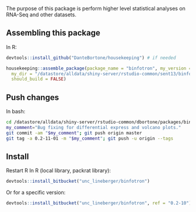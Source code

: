 The purpose of this package is perform higher level statistical analyses on RNA-Seq and other datasets.


## Assembling this package
In R:
``` r
devtools::install_github("DanteBortone/housekeeping") # if needed

housekeeping::assemble_package(package_name = "binfotron", my_version = "0.2-11-01", 
  my_dir = "/datastore/alldata/shiny-server/rstudio-common/sent13/binfotron/add_IMPRES_calc_function/binfotron_dev_sae", 
  should_build = FALSE)
```

## Push changes
In bash:
``` bash
cd /datastore/alldata/shiny-server/rstudio-common/dbortone/packages/binfotron
my_comment="Bug fixing for differential express and volcano plots."
git commit -am "$my_comment"; git push origin master
git tag -a 0.2-11-01 -m "$my_comment"; git push -u origin --tags
```

## Install
Restart R
In R (local library, packrat library):
``` r
devtools::install_bitbucket("unc_lineberger/binfotron")
```

Or for a specific version:
``` r
devtools::install_bitbucket("unc_lineberger/binfotron", ref = "0.2-10")
```

